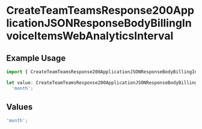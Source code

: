# CreateTeamTeamsResponse200ApplicationJSONResponseBodyBillingInvoiceItemsWebAnalyticsInterval

## Example Usage

```typescript
import { CreateTeamTeamsResponse200ApplicationJSONResponseBodyBillingInvoiceItemsWebAnalyticsInterval } from '@vercel/client/models/operations';

let value: CreateTeamTeamsResponse200ApplicationJSONResponseBodyBillingInvoiceItemsWebAnalyticsInterval =
  'month';
```

## Values

```typescript
'month';
```

